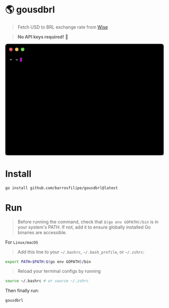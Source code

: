 # 🌎 gousdbrl

> Fetch USD to BRL exchange rate from [Wise](https://wise.com/)

> **No API keys required!** :tada:

<p align="center">
  <img src="https://raw.githubusercontent.com/barrosfilipe/gousdbrl/refs/heads/main/demo.gif" />
</p>

# Install

```
go install github.com/barrosfilipe/gousdbrl@latest
```

# Run

> Before running the command, check that `$(go env GOPATH)/bin` is in your system's PATH. If not, add it to ensure globally installed Go binaries are accessible.

For `Linux/macOS`
> Add this line to your `~/.bashrc`, `~/.bash_profile`, or `~/.zshrc`:

```bash
export PATH=$PATH:$(go env GOPATH)/bin
```
> Reload your terminal configs by running
```bash
source ~/.bashrc # or source ~/.zshrc
```

Then finally run:

```
gousdbrl
```
